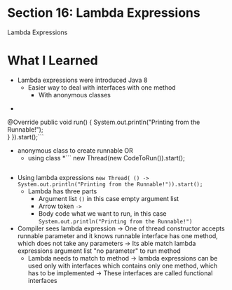 # Section 16: Lambda Expressions

Lambda Expressions

# What I Learned
* Lambda expressions were introduced Java 8
	* Easier way to deal with interfaces with one method
		* With anonymous classes
* ``` new Thread(new Runnable() { 			
@Override 
			public void run() {
				System.out.println("Printing from the Runnable!");	
			}
		}).start();``` 
			
* anonymous  class to create runnable OR
	* using class 
		*``` 
		new Thread(new CodeToRun()).start();
		```
* Using lambda expressions `new Thread( () -> System.out.println("Printing from the Runnable!")).start();`
	* Lambda has three parts 
		* Argument list `()` in this case empty argument list
		* Arrow token `->`
		* Body code what we want to run, in this case `System.out.println("Printing from the Runnable!")`
* Compiler sees lambda expression ->  One of thread constructor accepts runnable parameter and it knows runnable interface has one method, which does not take any parameters -> Its able match lambda expressions argument list "no parameter" to run method 
	* Lambda needs to match to method -> lambda expressions can be used only with interfaces which contains only one method, which has to be implemented -> These interfaces are called functional interfaces